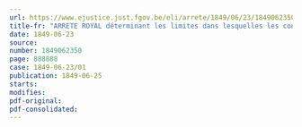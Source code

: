 ```yaml
---
url: https://www.ejustice.just.fgov.be/eli/arrete/1849/06/23/1849062350/justel
title-fr: "ARRETE ROYAL déterminant les limites dans lesquelles les congés accordés aux fonctionnaires et employés peuvent être comptés dans la liquidation des pensions."
date: 1849-06-23
source:
number: 1849062350
page: 888888
case: 1849-06-23/01
publication: 1849-06-25
starts:
modifies:
pdf-original:
pdf-consolidated:
---
```


